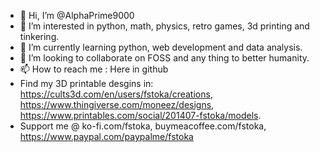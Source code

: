 - 👋 Hi, I’m @AlphaPrime9000
- 👀 I’m interested in python, math, physics, retro games, 3d printing and tinkering.
- 🌱 I’m currently learning python, web development and data analysis.
- 💞️ I’m looking to collaborate on FOSS and any thing to better humanity.
- 📫 How to reach me : Here in github 
- Find my 3D printable desgins in: https://cults3d.com/en/users/fstoka/creations, https://www.thingiverse.com/moneez/designs,     https://www.printables.com/social/201407-fstoka/models.
- Support me @ ko-fi.com/fstoka, buymeacoffee.com/fstoka, https://www.paypal.com/paypalme/fstoka

<!---
AlphaPrime9000/AlphaPrime9000 is a ✨ special ✨ repository because its `README.md` (this file) appears on your GitHub profile.
You can click the Preview link to take a look at your changes.
--->
